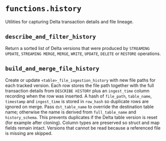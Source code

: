 # `functions.history`

Utilities for capturing Delta transaction details and file lineage.

## `describe_and_filter_history`

Return a sorted list of Delta versions that were produced by `STREAMING UPDATE`,
`STREAMING MERGE`, `MERGE`, `WRITE`, `UPDATE`, `DELETE` or `RESTORE` operations.

## `build_and_merge_file_history`

Create or update `<table>_file_ingestion_history` with new file paths for each
tracked version. Each row stores the file path together with the full
transaction details from `DESCRIBE HISTORY` plus an ``ingest_time`` column
recording when the row was inserted. A hash of ``file_path``, ``table_name``,
``timestamp`` and ``ingest_time`` is stored in ``row_hash`` so duplicate rows are
ignored on merge. Pass ``dst_table_name`` to override the destination table name;
otherwise the name is derived from ``full_table_name`` and ``history_schema``.
This prevents duplicates if the Delta table version is reset (for example after
cloning). Column types are preserved so struct and map fields remain intact.
Versions that cannot be read because a referenced file is missing are skipped.


